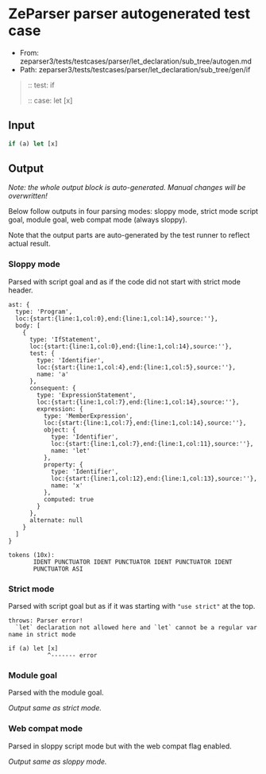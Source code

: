 # ZeParser parser autogenerated test case

- From: zeparser3/tests/testcases/parser/let_declaration/sub_tree/autogen.md
- Path: zeparser3/tests/testcases/parser/let_declaration/sub_tree/gen/if

> :: test: if
>
> :: case: let [x]

## Input


`````js
if (a) let [x]
`````

## Output

_Note: the whole output block is auto-generated. Manual changes will be overwritten!_

Below follow outputs in four parsing modes: sloppy mode, strict mode script goal, module goal, web compat mode (always sloppy).

Note that the output parts are auto-generated by the test runner to reflect actual result.

### Sloppy mode

Parsed with script goal and as if the code did not start with strict mode header.

`````
ast: {
  type: 'Program',
  loc:{start:{line:1,col:0},end:{line:1,col:14},source:''},
  body: [
    {
      type: 'IfStatement',
      loc:{start:{line:1,col:0},end:{line:1,col:14},source:''},
      test: {
        type: 'Identifier',
        loc:{start:{line:1,col:4},end:{line:1,col:5},source:''},
        name: 'a'
      },
      consequent: {
        type: 'ExpressionStatement',
        loc:{start:{line:1,col:7},end:{line:1,col:14},source:''},
        expression: {
          type: 'MemberExpression',
          loc:{start:{line:1,col:7},end:{line:1,col:14},source:''},
          object: {
            type: 'Identifier',
            loc:{start:{line:1,col:7},end:{line:1,col:11},source:''},
            name: 'let'
          },
          property: {
            type: 'Identifier',
            loc:{start:{line:1,col:12},end:{line:1,col:13},source:''},
            name: 'x'
          },
          computed: true
        }
      },
      alternate: null
    }
  ]
}

tokens (10x):
       IDENT PUNCTUATOR IDENT PUNCTUATOR IDENT PUNCTUATOR IDENT
       PUNCTUATOR ASI
`````

### Strict mode

Parsed with script goal but as if it was starting with `"use strict"` at the top.

`````
throws: Parser error!
  `let` declaration not allowed here and `let` cannot be a regular var name in strict mode

if (a) let [x]
           ^------- error
`````


### Module goal

Parsed with the module goal.

_Output same as strict mode._

### Web compat mode

Parsed in sloppy script mode but with the web compat flag enabled.

_Output same as sloppy mode._
